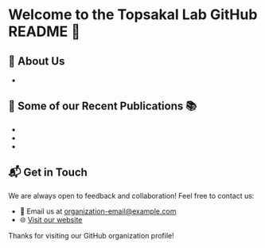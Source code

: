 # Welcome to the Topsakal Lab GitHub README 👋



## 📡 About Us
-

##  📄 Some of our Recent Publications 📚
- 
- 
- 


## 📬 Get in Touch
We are always open to feedback and collaboration! Feel free to contact us:

- 📧 Email us at [organization-email@example.com](mailto:organization-email@example.com)
- 🌐 [Visit our website](https://www.organization-website.com)



Thanks for visiting our GitHub organization profile!
